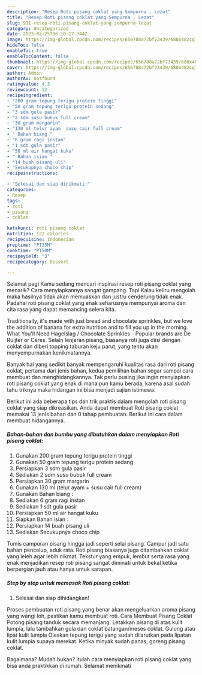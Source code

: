 ```yaml
---
description: "Resep Roti pisang coklat yang Sempurna , Lezat"
title: "Resep Roti pisang coklat yang Sempurna , Lezat"
slug: 911-resep-roti-pisang-coklat-yang-sempurna-lezat
category: Uncategorized
date: 2023-02-25T06:10:17.344Z
image: https://img-global.cpcdn.com/recipes/656788a72bf73439/680x482cq70/roti-pisang-coklat-foto-resep-utama.jpg
hideToc: false
enableToc: true
enableTocContent: false
thumbnail: https://img-global.cpcdn.com/recipes/656788a72bf73439/680x482cq70/roti-pisang-coklat-foto-resep-utama.jpg
cover: https://img-global.cpcdn.com/recipes/656788a72bf73439/680x482cq70/roti-pisang-coklat-foto-resep-utama.jpg
author: Admin
authorAv: notfound
ratingvalue: 4.3
reviewcount: 12
recipeingredient:
- "200 gram tepung terigu protein tinggi"
- "50 gram tepung terigu protein sedang"
- "3 sdm gula pasir"
- "2 sdm susu bubuk full cream"
- "30 gram margarin"
- "130 ml telur ayam  susu cair full cream"
- " Bahan biang "
- "6 gram ragi instan"
- "1 sdt gula pasir"
- "50 ml air hangat kuku"
- " Bahan isian "
- "14 buah pisang uli"
- "Secukupnya choco chip"
recipeinstructions:

- "Selesai dan siap dinikmati!"
categories:
- Resep
tags:
- roti
- pisang
- coklat

katakunci: roti pisang coklat 
nutrition: 122 calories
recipecuisine: Indonesian
preptime: "PT35M"
cooktime: "PT50M"
recipeyield: "3"
recipecategory: Dessert

---
```



Selamat pagi Kamu sedang mencari inspirasi resep roti pisang coklat yang menarik? Cara menyiapkannya sangat gampang. Tapi Kalau keliru mengolah maka hasilnya tidak akan memuaskan dan justru cenderung tidak enak. Padahal roti pisang coklat yang enak seharusnya mempunyai aroma dan cita rasa yang dapat memancing selera kita.


Traditionally, it&#39;s made with just bread and chocolate sprinkles, but we love the addition of banana for extra nutrition and to fill you up in the morning. What You&#39;ll Need Hagelslag / Chocolate Sprinkles - Popular brands are De Ruijter or Ceres. Selain lenjeran pisang, biasanya roti juga diisi dengan coklat dan diberi topping taburan keju parut, yang tentu akan menyempurnakan kenikmatannya.

Banyak hal yang sedikit banyak mempengaruhi kualitas rasa dari roti pisang coklat, pertama dari jenis bahan, kedua pemilihan bahan segar sampai cara membuat dan menghidangkannya. Tak perlu pusing jika ingin menyiapkan roti pisang coklat yang enak di mana pun kamu berada, karena asal sudah tahu triknya maka hidangan ini bisa menjadi sajian istimewa.


Berikut ini ada beberapa tips dan trik praktis dalam mengolah roti pisang coklat yang siap dikreasikan. Anda dapat membuat Roti pisang coklat memakai 13 jenis bahan dan 0 tahap pembuatan. Berikut ini cara dalam membuat hidangannya.

<!--inarticleads1-->

##### Bahan-bahan dan bumbu yang dibutuhkan dalam menyiapkan Roti pisang coklat:

1. Gunakan 200 gram tepung terigu protein tinggi
1. Gunakan 50 gram tepung terigu protein sedang
1. Persiapkan 3 sdm gula pasir
1. Sediakan 2 sdm susu bubuk full cream
1. Persiapkan 30 gram margarin
1. Gunakan 130 ml (telur ayam + susu cair full cream)
1. Gunakan  Bahan biang :
1. Sediakan 6 gram ragi instan
1. Sediakan 1 sdt gula pasir
1. Persiapkan 50 ml air hangat kuku
1. Siapkan  Bahan isian :
1. Persiapkan 14 buah pisang uli
1. Sediakan Secukupnya choco chip


Tumis campuran pisang hingga jadi seperti selai pisang. Campur jadi satu bahan pencelup, aduk rata. Roti pisang biasanya juga ditambahkan coklat yang leleh agar lebih nikmat. Tekstur yang empuk, lembut serta rasa yang enak menjadikan resep roti pisang sangat diminati untuk bekal ketika berpergian jauh atau hanya untuk sarapan. 

<!--inarticleads2-->

##### Step by step untuk memasak Roti pisang coklat:


1. Selesai dan siap dihidangkan!

Proses pembuatan roti pisang yang benar akan mengeluarkan aroma pisang yang wangi loh, pastikan kamu membuat roti. Cara Membuat Pisang Coklat Potong pisang tanduk secara memanjang. Letakkan pisang di atas kulit lumpia, lalu tambahkan gula dan coklat batangan/meses coklat. Gulung atau lipat kulit lumpia Oleskan tepung terigu yang sudah dilarutkan pada lipatan kulit lumpia supaya merekat. Ketika minyak sudah panas, goreng pisang coklat. 

Bagaimana? Mudah bukan? Itulah cara menyiapkan roti pisang coklat yang bisa anda praktikkan di rumah. Selamat menikmati
